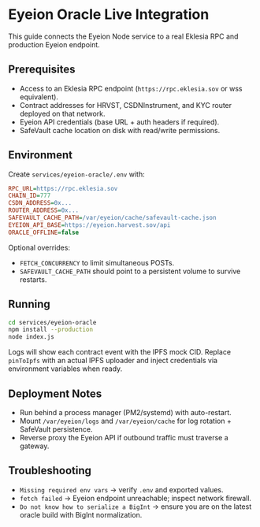 # Eyeion Oracle Live Integration

This guide connects the Eyeion Node service to a real Eklesia RPC and production Eyeion endpoint.

## Prerequisites
- Access to an Eklesia RPC endpoint (`https://rpc.eklesia.sov` or wss equivalent).
- Contract addresses for HRVST, CSDNInstrument, and KYC router deployed on that network.
- Eyeion API credentials (base URL + auth headers if required).
- SafeVault cache location on disk with read/write permissions.

## Environment
Create `services/eyeion-oracle/.env` with:
```ini
RPC_URL=https://rpc.eklesia.sov
CHAIN_ID=777
CSDN_ADDRESS=0x...
ROUTER_ADDRESS=0x...
SAFEVAULT_CACHE_PATH=/var/eyeion/cache/safevault-cache.json
EYEION_API_BASE=https://eyeion.harvest.sov/api
ORACLE_OFFLINE=false
```

Optional overrides:
- `FETCH_CONCURRENCY` to limit simultaneous POSTs.
- `SAFEVAULT_CACHE_PATH` should point to a persistent volume to survive restarts.

## Running
```bash
cd services/eyeion-oracle
npm install --production
node index.js
```
Logs will show each contract event with the IPFS mock CID. Replace `pinToIpfs` with an actual IPFS uploader and inject credentials via environment variables when ready.

## Deployment Notes
- Run behind a process manager (PM2/systemd) with auto-restart.
- Mount `/var/eyeion/logs` and `/var/eyeion/cache` for log rotation + SafeVault persistence.
- Reverse proxy the Eyeion API if outbound traffic must traverse a gateway.

## Troubleshooting
- `Missing required env vars` → verify `.env` and exported values.
- `fetch failed` → Eyeion endpoint unreachable; inspect network firewall.
- `Do not know how to serialize a BigInt` → ensure you are on the latest oracle build with BigInt normalization.
